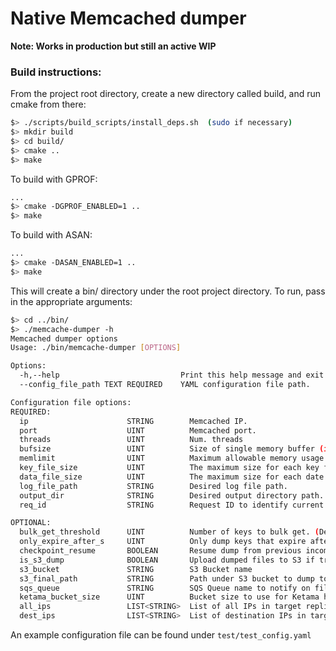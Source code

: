 # Native Memcached dumper

**Note: Works in production but still an active WIP**

### Build instructions:

From the project root directory, create a new directory called build, and run cmake from there:
```bash
$> ./scripts/build_scripts/install_deps.sh  (sudo if necessary)
$> mkdir build
$> cd build/
$> cmake ..
$> make
```

To build with GPROF:
```bash
...
$> cmake -DGPROF_ENABLED=1 ..
$> make
```

To build with ASAN:
```bash
...
$> cmake -DASAN_ENABLED=1 ..
$> make
```

This will create a bin/ directory under the root project directory. To run, pass in the appropriate arguments:
```bash
$> cd ../bin/
$> ./memcache-dumper -h
Memcached dumper options
Usage: ./bin/memcache-dumper [OPTIONS]

Options:
  -h,--help                           Print this help message and exit
  --config_file_path TEXT REQUIRED    YAML configuration file path.
```
```bash
Configuration file options:
REQUIRED:
  ip                      STRING        Memcached IP.
  port                    UINT          Memcached port.
  threads                 UINT          Num. threads
  bufsize                 UINT          Size of single memory buffer (in bytes).
  memlimit                UINT          Maximum allowable memory usage (in bytes).
  key_file_size           UINT          The maximum size for each key file (in bytes).
  data_file_size          UINT          The maximum size for each date file (in bytes).
  log_file_path           STRING        Desired log file path.
  output_dir              STRING        Desired output directory path.
  req_id                  STRING        Request ID to identify current run

OPTIONAL:
  bulk_get_threshold      UINT          Number of keys to bulk get. (Default = 30)
  only_expire_after_s     UINT          Only dump keys that expire after these many seconds. (Default = 0)
  checkpoint_resume       BOOLEAN       Resume dump from previous incomplete run. (Default = false)
  is_s3_dump              BOOLEAN       Upload dumped files to S3 if true. (Default = false)
  s3_bucket               STRING        S3 Bucket name
  s3_final_path           STRING        Path under S3 bucket to dump to
  sqs_queue               STRING        SQS Queue name to notify on file upload
  ketama_bucket_size      UINT          Bucket size to use for Ketama hashing
  all_ips                 LIST<STRING>  List of all IPs in target replica as strings
  dest_ips                LIST<STRING>  List of destination IPs in target replica

```
An example configuration file can be found under `test/test_config.yaml`